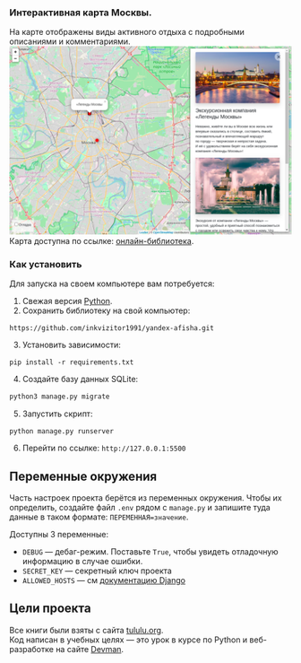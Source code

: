 ### Интерактивная карта Москвы.
На карте отображены виды активного отдыха с подробными описаниями и комментариями.
![alt text](img.png)
Карта доступна по ссылке: [онлайн-библиотека](http://gosha1.pythonanywhere.com/).
### Как установить

Для запуска на своем компьютере вам потребуется:

1. Свежая версия [Python](https://www.python.org).
2. Сохранить библиотеку на свой компьютер:
```
https://github.com/inkvizitor1991/yandex-afisha.git
``` 
3. Установить зависимости:
```
pip install -r requirements.txt
``` 
4. Создайте базу данных SQLite:

```sh
python3 manage.py migrate
```
5. Запустить скрипт:
```
python manage.py runserver
``` 
6. Перейти по ссылке:
`http://127.0.0.1:5500`

## Переменные окружения

Часть настроек проекта берётся из переменных окружения. Чтобы их определить, создайте файл `.env` рядом с `manage.py` и запишите туда данные в таком формате: `ПЕРЕМЕННАЯ=значение`.

Доступны 3 переменные:
- `DEBUG` — дебаг-режим. Поставьте `True`, чтобы увидеть отладочную информацию в случае ошибки.
- `SECRET_KEY` — секретный ключ проекта
- `ALLOWED_HOSTS` — см [документацию Django](https://docs.djangoproject.com/en/3.1/ref/settings/#allowed-hosts)  

## Цели проекта
Все книги были взяты с сайта [tululu.org](https://tululu.org).\
Код написан в учебных целях — это урок в курсе по Python и веб-разработке на сайте [Devman](https://dvmn.org).





